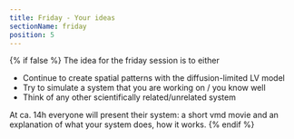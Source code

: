 ```yaml
---
title: Friday - Your ideas
sectionName: friday
position: 5
---
```

{% if false %}
The idea for the friday session is to either
- Continue to create spatial patterns with the diffusion-limited LV model
- Try to simulate a system that you are working on / you know well
- Think of any other scientifically related/unrelated system

At ca. 14h everyone will present their system: a short vmd movie and an explanation of what your system does, how it works.
{% endif %}
